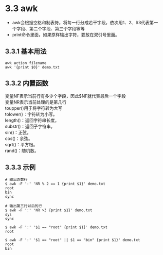 # 3.3 awk
- awk会根据空格和制表符，将每一行分成若干字段，依次用$1、$2、$3代表第一个字段、第二个字段、第三个字段等等
- print命令里面，如果原样输出字符，要放在双引号里面。
## 3.3.1 基本用法
```shell
awk action filename
awk '{print $0}' demo.txt
```
## 3.3.2 内置函数
变量NF表示当前行有多少个字段，因此$NF就代表最后一个字段  
变量NR表示当前处理的是第几行  
toupper()用于将字符转为大写  
tolower()：字符转为小写。  
length()：返回字符串长度。  
substr()：返回子字符串。  
sin()：正弦。  
cos()：余弦。  
sqrt()：平方根。  
rand()：随机数。  
## 3.3.3 示例
```shell
# 输出奇数行
$ awk -F ':' 'NR % 2 == 1 {print $1}' demo.txt
root
bin
sync

# 输出第三行以后的行
$ awk -F ':' 'NR >3 {print $1}' demo.txt
sys
sync

$ awk -F ':' '$1 == "root" {print $1}' demo.txt
root

$ awk -F ':' '$1 == "root" || $1 == "bin" {print $1}' demo.txt
root
bin
```





